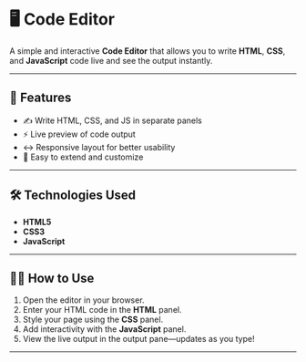 # 🖥️ Code Editor 

A simple and interactive **Code Editor** that allows you to write **HTML**, **CSS**, and **JavaScript** code live and see the output instantly.

---

## 🚀 Features

- ✍️ Write HTML, CSS, and JS in separate panels  
- ⚡ Live preview of code output  
- ↔️ Responsive layout for better usability  
- 🧩 Easy to extend and customize  

---

## 🛠️ Technologies Used

- **HTML5**  
- **CSS3**  
- **JavaScript**  

---

## 🧑‍💻 How to Use

1. Open the editor in your browser.  
2. Enter your HTML code in the **HTML** panel.  
3. Style your page using the **CSS** panel.  
4. Add interactivity with the **JavaScript** panel.  
5. View the live output in the output pane—updates as you type!

---




